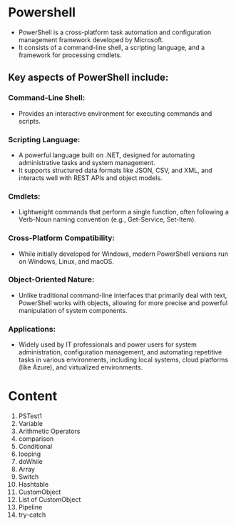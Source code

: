 # Powershell
- PowerShell is a cross-platform task automation and configuration management framework developed by Microsoft. 
- It consists of a command-line shell, a scripting language, and a framework for processing cmdlets.
## Key aspects of PowerShell include:
### Command-Line Shell:
- Provides an interactive environment for executing commands and scripts.
### Scripting Language:
- A powerful language built on .NET, designed for automating administrative tasks and system management. 
- It supports structured data formats like JSON, CSV, and XML, and interacts well with REST APIs and object models.
### Cmdlets:
- Lightweight commands that perform a single function, often following a Verb-Noun naming convention (e.g., Get-Service, Set-Item).
### Cross-Platform Compatibility:
- While initially developed for Windows, modern PowerShell versions run on Windows, Linux, and macOS.
### Object-Oriented Nature:
- Unlike traditional command-line interfaces that primarily deal with text, PowerShell works with objects, allowing for more precise and powerful manipulation of system components.
### Applications:
- Widely used by IT professionals and power users for system administration, configuration management, and automating repetitive tasks in various environments, including local systems, cloud platforms (like Azure), and virtualized environments.

# Content
1. PSTest1
2. Variable
3. Arithmetic Operators
4. comparison
5. Conditional
6. looping
7. doWhile
8. Array
9. Switch
10. Hashtable
11. CustomObject
12. List of CustomObject
13. Pipeline
14. try-catch
